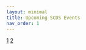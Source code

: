 ```yaml
---
layout: minimal
title: Upcoming SCDS Events
nav_order: 1 
---
```


<link rel="stylesheet" href="/assets/css/events.css">
<script src="/assets/javascript/events-render.js" defer></script>

<a href="/index">1</a> <a href="/style-2">2</a>

<div id="events-container"></div>
